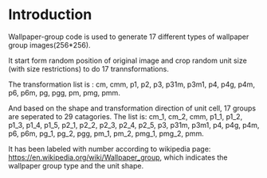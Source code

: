 # Introduction

Wallpaper-group code is used to generate 17 different types of wallpaper group images(256*256).

It start form random position of original image and crop random unit size (with size restrictions) to do 17 trannsformations.

The transformation list is : cm, cmm, p1, p2, p3, p31m, p3m1, p4, p4g, p4m, p6, p6m, pg, pgg, pm, pmg, pmm.

And based on the shape and transformation direction of unit cell, 17 groups are seperated to 29 catagories. 
The list is: cm_1, cm_2, cmm, p1_1, p1_2, p1_3, p1_4, p1_5, p2_1, p2_2, p2_3, p2_4, p2_5, p3, p31m, p3m1, p4, p4g, p4m, p6, p6m, pg_1, pg_2, pgg, pm_1, pm_2, pmg_1, pmg_2, pmm.

It has been labeled with number according to wikipedia page: https://en.wikipedia.org/wiki/Wallpaper_group, which indicates the wallpaper group type and the unit shape. 
